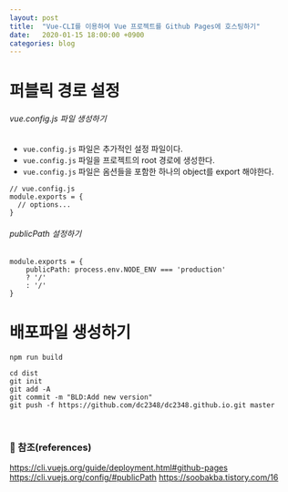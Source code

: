 ```yaml
---
layout: post
title:  "Vue-CLI를 이용하여 Vue 프로젝트를 Github Pages에 호스팅하기"
date:   2020-01-15 18:00:00 +0900
categories: blog
---
```


# 퍼블릭 경로 설정

###### vue.config.js 파일 생성하기
- `vue.config.js` 파일은 추가적인 설정 파일이다.
- `vue.config.js` 파일을 프로젝트의 root 경로에 생성한다.
- `vue.config.js` 파일은 옴션들을 포함한 하나의 object를 export 해야한다.
```
// vue.config.js
module.exports = {
  // options...
}
```

###### publicPath 설정하기
```
module.exports = {
    publicPath: process.env.NODE_ENV === 'production'
    ? '/'
    : '/'
}
```

# 배포파일 생성하기
```
npm run build
```


```
cd dist
git init
git add -A
git commit -m "BLD:Add new version"
git push -f https://github.com/dc2348/dc2348.github.io.git master
```

<br>

### :bookmark_tabs: 참조(references)
https://cli.vuejs.org/guide/deployment.html#github-pages
https://cli.vuejs.org/config/#publicPath
https://soobakba.tistory.com/16
